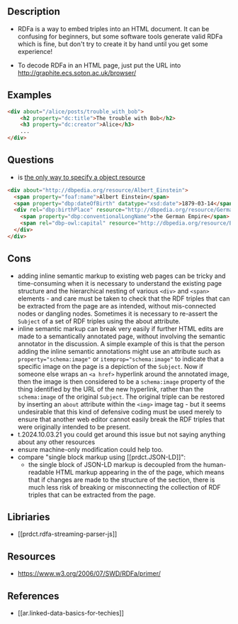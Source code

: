 
## Description

- RDFa is a way to embed triples into an HTML document. It can be confusing for beginners, but some software tools generate valid RDFa which is fine, but don't try to create it by hand until you get some experience!

- To decode RDFa in an HTML page, just put the URL into http://graphite.ecs.soton.ac.uk/browser/ 

## Examples

```html
<div about="/alice/posts/trouble_with_bob">
    <h2 property="dc:title">The trouble with Bob</h2>
    <h3 property="dc:creator">Alice</h3>
    ...
</div>
```

## Questions

- is <a href> the only way to specify a object resource

```html
<div about="http://dbpedia.org/resource/Albert_Einstein">
  <span property="foaf:name">Albert Einstein</span>
  <span property="dbp:dateOfBirth" datatype="xsd:date">1879-03-14</span>
  <div rel="dbp:birthPlace" resource="http://dbpedia.org/resource/German_Empire">
    <span property="dbp:conventionalLongName">the German Empire</span>
    <span rel="dbp-owl:capital" resource="http://dbpedia.org/resource/Berlin" />
  </div>
</div>
```

## Cons

-   adding inline semantic markup to existing web pages can be tricky and time-consuming when it is necessary to understand the existing page structure and the hierarchical nesting of various `<div>` and `<span>` elements - and care must be taken to check that the RDF triples that can be extracted from the page are as intended, without mis-connected nodes or dangling nodes. Sometimes it is necessary to re-assert the `Subject` of a set of RDF triples using the about attribute.
-   inline semantic markup can break very easily if further HTML edits are made to a semantically annotated page, without involving the semantic annotator in the discussion. A simple example of this is that the person adding the inline semantic annotations might use an attribute such as `property="schema:image"` or `itemprop="schema:image"` to indicate that a specific image on the page is a depiction of the `Subject`. Now if someone else wraps an `<a href>` hyperlink around the annotated image, then the image is then considered to be a `schema:image` property of the thing identified by the URL of the new hyperlink, rather than the `schema:image` of the original `Subject`. The original triple can be restored by inserting an `about` attribute within the `<img>` image tag - but it seems undesirable that this kind of defensive coding must be used merely to ensure that another web editor cannot easily break the RDF triples that were originally intended to be present.
  - t.2024.10.03.21 you could get around this issue but not saying anything about any other resources
  - ensure machine-only modification could help too. 
  - compare "single block markup using [[prdct.JSON-LD]]": 
    - the single block of JSON-LD markup is decoupled from the human-readable HTML markup appearing in the <body> of the page, which means that if changes are made to the structure of the <body> section, there is much less risk of breaking or misconnecting the collection of RDF triples that can be extracted from the page.

## Libriaries

- [[prdct.rdfa-streaming-parser-js]]

## Resources

- https://www.w3.org/2006/07/SWD/RDFa/primer/

## References

- [[ar.linked-data-basics-for-techies]]